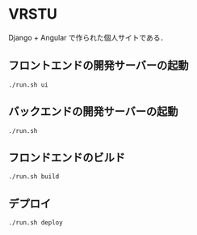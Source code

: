 # VRSTU

Django + Angular で作られた個人サイトである．

## フロントエンドの開発サーバーの起動

```
./run.sh ui
```

## バックエンドの開発サーバーの起動

```
./run.sh
```

## フロンドエンドのビルド

```
./run.sh build
```

## デプロイ

```
./run.sh deploy
```
